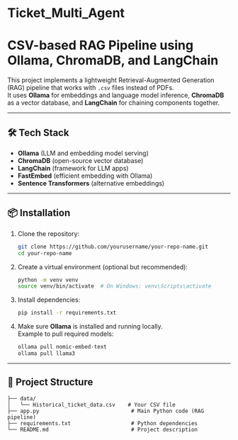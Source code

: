 # Ticket_Multi_Agent
# CSV-based RAG Pipeline using Ollama, ChromaDB, and LangChain

This project implements a lightweight Retrieval-Augmented Generation (RAG) pipeline that works with `.csv` files instead of PDFs.  
It uses **Ollama** for embeddings and language model inference, **ChromaDB** as a vector database, and **LangChain** for chaining components together.

---

## 🛠️ Tech Stack

- **Ollama** (LLM and embedding model serving)
- **ChromaDB** (open-source vector database)
- **LangChain** (framework for LLM apps)
- **FastEmbed** (efficient embedding with Ollama)
- **Sentence Transformers** (alternative embeddings)

---

## 📦 Installation

1. Clone the repository:

    ```bash
    git clone https://github.com/yourusername/your-repo-name.git
    cd your-repo-name
    ```

2. Create a virtual environment (optional but recommended):

    ```bash
    python -m venv venv
    source venv/bin/activate  # On Windows: venv\Scripts\activate
    ```

3. Install dependencies:

    ```bash
    pip install -r requirements.txt
    ```

4. Make sure **Ollama** is installed and running locally.  
   Example to pull required models:

    ```bash
    ollama pull nomic-embed-text
    ollama pull llama3
    ```

---

## 📂 Project Structure

```text
├── data/
│   └── Historical_ticket_data.csv    # Your CSV file
├── app.py                             # Main Python code (RAG pipeline)
├── requirements.txt                   # Python dependencies
└── README.md                          # Project description
